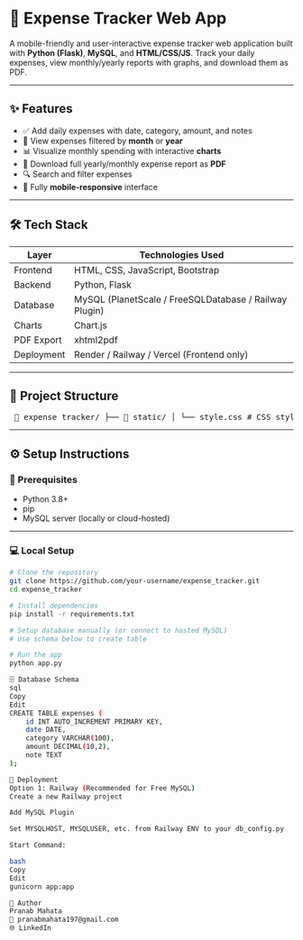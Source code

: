 # 💸 Expense Tracker Web App

A mobile-friendly and user-interactive expense tracker web application built with **Python (Flask)**, **MySQL**, and **HTML/CSS/JS**. Track your daily expenses, view monthly/yearly reports with graphs, and download them as PDF.

---

## ✨ Features

- ✅ Add daily expenses with date, category, amount, and notes
- 📅 View expenses filtered by **month** or **year**
- 📊 Visualize monthly spending with interactive **charts**
- 📂 Download full yearly/monthly expense report as **PDF**
- 🔍 Search and filter expenses
- 📱 Fully **mobile-responsive** interface

---

## 🛠️ Tech Stack

| Layer        | Technologies Used |
|--------------|-------------------|
| Frontend     | HTML, CSS, JavaScript, Bootstrap |
| Backend      | Python, Flask |
| Database     | MySQL (PlanetScale / FreeSQLDatabase / Railway Plugin) |
| Charts       | Chart.js |
| PDF Export   | xhtml2pdf |
| Deployment   | Render / Railway / Vercel (Frontend only) |

---

## 📁 Project Structure
<pre> 📁 expense_tracker/ ├── 📂 static/ │ └── style.css # CSS styling ├── 📂 templates/ │ ├── index.html # Home page (expense list) │ ├── add_expense.html # Form to add new expense │ └── report.html # Template for PDF report (PDF generation) ├── app.py # Main Flask application ├── db_config.py # MySQL DB configuration ├── requirements.txt # Python dependencies └── README.md # Project documentation (this file) </pre>


---

## ⚙️ Setup Instructions

### 🔧 Prerequisites

- Python 3.8+
- pip
- MySQL server (locally or cloud-hosted)

---

### 💻 Local Setup

```bash
# Clone the repository
git clone https://github.com/your-username/expense_tracker.git
cd expense_tracker

# Install dependencies
pip install -r requirements.txt

# Setup database manually (or connect to hosted MySQL)
# Use schema below to create table

# Run the app
python app.py

🗄️ Database Schema
sql
Copy
Edit
CREATE TABLE expenses (
    id INT AUTO_INCREMENT PRIMARY KEY,
    date DATE,
    category VARCHAR(100),
    amount DECIMAL(10,2),
    note TEXT
);

🚀 Deployment
Option 1: Railway (Recommended for Free MySQL)
Create a new Railway project

Add MySQL Plugin

Set MYSQLHOST, MYSQLUSER, etc. from Railway ENV to your db_config.py

Start Command:

bash
Copy
Edit
gunicorn app:app

👤 Author
Pranab Mahata
📧 pranabmahata197@gmail.com
🌐 LinkedIn
